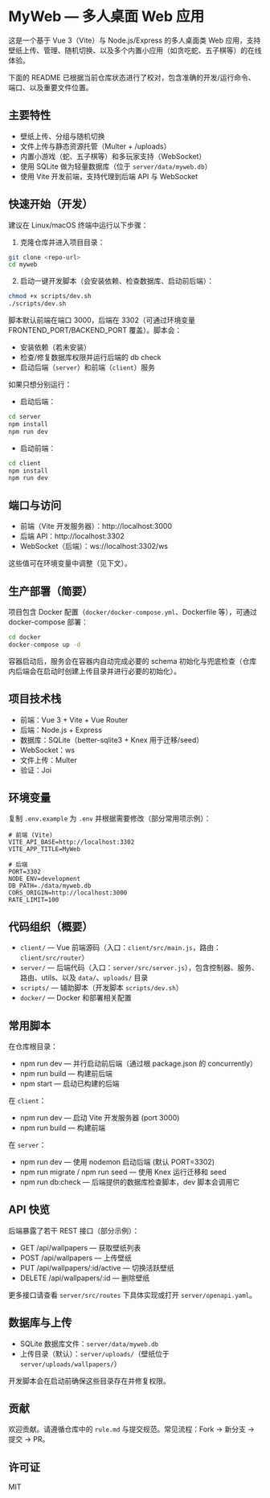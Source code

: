 # MyWeb — 多人桌面 Web 应用

这是一个基于 Vue 3（Vite）与 Node.js/Express 的多人桌面类 Web 应用，支持壁纸上传、管理、随机切换、以及多个内置小应用（如贪吃蛇、五子棋等）的在线体验。

下面的 README 已根据当前仓库状态进行了校对，包含准确的开发/运行命令、端口、以及重要文件位置。

## 主要特性

- 壁纸上传、分组与随机切换
- 文件上传与静态资源托管（Multer + /uploads）
- 内置小游戏（蛇、五子棋等）和多玩家支持（WebSocket）
- 使用 SQLite 做为轻量数据库（位于 `server/data/myweb.db`）
- 使用 Vite 开发前端，支持代理到后端 API 与 WebSocket

## 快速开始（开发）

建议在 Linux/macOS 终端中运行以下步骤：

1) 克隆仓库并进入项目目录：

```bash
git clone <repo-url>
cd myweb
```

2) 启动一键开发脚本（会安装依赖、检查数据库、启动前后端）：

```bash
chmod +x scripts/dev.sh
./scripts/dev.sh
```

脚本默认前端在端口 3000，后端在 3302（可通过环境变量 FRONTEND_PORT/BACKEND_PORT 覆盖）。脚本会：

- 安装依赖（若未安装）
- 检查/修复数据库权限并运行后端的 db check
- 启动后端（`server`）和前端（`client`）服务

如果只想分别运行：

- 启动后端：

```bash
cd server
npm install
npm run dev
```

- 启动前端：

```bash
cd client
npm install
npm run dev
```

## 端口与访问

- 前端（Vite 开发服务器）：http://localhost:3000
- 后端 API：http://localhost:3302
- WebSocket（后端）：ws://localhost:3302/ws

这些值可在环境变量中调整（见下文）。

## 生产部署（简要）

项目包含 Docker 配置（`docker/docker-compose.yml`、Dockerfile 等），可通过 docker-compose 部署：

```bash
cd docker
docker-compose up -d
```

容器启动后，服务会在容器内自动完成必要的 schema 初始化与兜底检查（仓库内后端会在启动时创建上传目录并进行必要的初始化）。

## 项目技术栈

- 前端：Vue 3 + Vite + Vue Router
- 后端：Node.js + Express
- 数据库：SQLite（better-sqlite3 + Knex 用于迁移/seed）
- WebSocket：ws
- 文件上传：Multer
- 验证：Joi

## 环境变量

复制 `.env.example` 为 `.env` 并根据需要修改（部分常用项示例）：

```env
# 前端 (Vite)
VITE_API_BASE=http://localhost:3302
VITE_APP_TITLE=MyWeb

# 后端
PORT=3302
NODE_ENV=development
DB_PATH=./data/myweb.db
CORS_ORIGIN=http://localhost:3000
RATE_LIMIT=100
```

## 代码组织（概要）

- `client/` — Vue 前端源码（入口：`client/src/main.js`，路由：`client/src/router`）
- `server/` — 后端代码（入口：`server/src/server.js`），包含控制器、服务、路由、utils、以及 `data/`、`uploads/` 目录
- `scripts/` — 辅助脚本（开发脚本 `scripts/dev.sh`）
- `docker/` — Docker 和部署相关配置

## 常用脚本

在仓库根目录：

- npm run dev — 并行启动前后端（通过根 package.json 的 concurrently）
- npm run build — 构建前后端
- npm start — 启动已构建的后端

在 `client`：

- npm run dev — 启动 Vite 开发服务器 (port 3000)
- npm run build — 构建前端

在 `server`：

- npm run dev — 使用 nodemon 启动后端 (默认 PORT=3302)
- npm run migrate / npm run seed — 使用 Knex 运行迁移和 seed
- npm run db:check — 后端提供的数据库检查脚本，dev 脚本会调用它

## API 快览

后端暴露了若干 REST 接口（部分示例）：

- GET /api/wallpapers — 获取壁纸列表
- POST /api/wallpapers — 上传壁纸
- PUT /api/wallpapers/:id/active — 切换活跃壁纸
- DELETE /api/wallpapers/:id — 删除壁纸

更多接口请查看 `server/src/routes` 下具体实现或打开 `server/openapi.yaml`。

## 数据库与上传

- SQLite 数据库文件：`server/data/myweb.db`
- 上传目录（默认）：`server/uploads/`（壁纸位于 `server/uploads/wallpapers/`）

开发脚本会在启动前确保这些目录存在并修复权限。

## 贡献

欢迎贡献。请遵循仓库中的 `rule.md` 与提交规范。常见流程：Fork → 新分支 → 提交 → PR。

## 许可证

MIT
